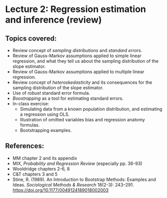 # Lecture 2: Regression estimation and inference (review)

## Topics covered:

* Review concept of *sampling distributions* and *standard errors*.
* Review of Gauss-Markov assumptions applied to simple linear regression, and what they tell us about the sampling distribution of the slope estimator.
* Review of Gauss-Markov assumptions applied to multiple linear regression.
* Review concept of *heteroskedasticity* and its consequences for the sampling distribution of the slope estimator.
* Use of *robust* standard error formula.
* *Boostrapping* as a tool for estimating standard errors.
* In-class exercise:
	* Simulating data from a known population distribution, and estimating a regression using OLS.
	* Illustration of omitted variables bias and regression anatomy formulas.
	* Bootstrapping examples.

## References:

* MM chapter 2 and its appendix
* MIX, *Probability and Regression Review* (especially pp. 36-93)
* Wooldridge chapters 2-6, 8
* C&T chapters 3 and 5
* Stine, R. (1989). An Introduction to Bootstrap Methods: Examples and Ideas. *Sociological Methods & Research* 18(2-3): 243–291. https://doi.org/10.1177/0049124189018002003

